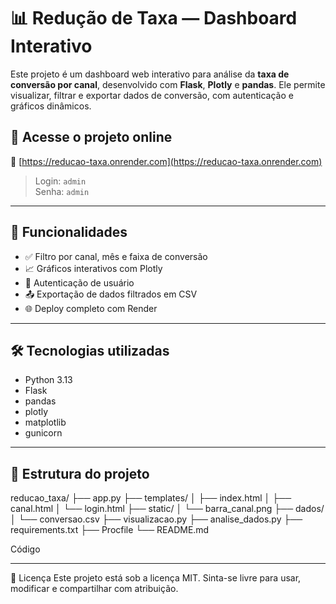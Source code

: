 # 📊 Redução de Taxa — Dashboard Interativo

Este projeto é um dashboard web interativo para análise da **taxa de conversão por canal**, desenvolvido com **Flask**, **Plotly** e **pandas**. Ele permite visualizar, filtrar e exportar dados de conversão, com autenticação e gráficos dinâmicos.

## 🚀 Acesse o projeto online

🔗 [https://reducao-taxa.onrender.com](https://reducao-taxa.onrender.com)

> Login: `admin`  
> Senha: `admin`

---

## 🧩 Funcionalidades

- ✅ Filtro por canal, mês e faixa de conversão
- 📈 Gráficos interativos com Plotly
- 🔐 Autenticação de usuário
- 📤 Exportação de dados filtrados em CSV
- 🌐 Deploy completo com Render

---

## 🛠️ Tecnologias utilizadas

- Python 3.13
- Flask
- pandas
- plotly
- matplotlib
- gunicorn

---

## 📁 Estrutura do projeto

reducao_taxa/ 
├── app.py 
├── templates/ 
│ ├── index.html 
│ ├── canal.html 
│ └── login.html 
├── static/ 
│ └── barra_canal.png 
├── dados/ 
│ └── conversao.csv 
├── visualizacao.py 
├── analise_dados.py 
├── requirements.txt 
├── Procfile 
└── README.md

Código

---

🧠 Licença
Este projeto está sob a licença MIT. Sinta-se livre para usar, modificar e compartilhar com atribuição.
